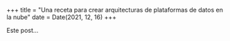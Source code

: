+++
title = "Una receta para crear arquitecturas de plataformas de datos en la nube"
date = Date(2021, 12, 16)
+++

Este post...